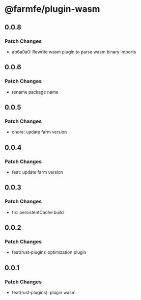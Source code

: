 # @farmfe/plugin-wasm

## 0.0.8

### Patch Changes

- ab6a0a0: Rewrite wasm plugin to parse wasm binary imports

## 0.0.6

### Patch Changes

- rename package name

## 0.0.5

### Patch Changes

- chore: update farm version

## 0.0.4

### Patch Changes

- feat: update farm version

## 0.0.3

### Patch Changes

- fix: persistentCache build

## 0.0.2

### Patch Changes

- feat(rust-plugin): optimization plugin

## 0.0.1

### Patch Changes

- feat(rust-plugins): plugin wasm

